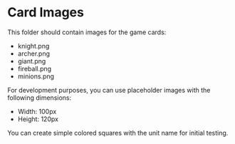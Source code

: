 # Card Images

This folder should contain images for the game cards:

- knight.png
- archer.png
- giant.png
- fireball.png
- minions.png

For development purposes, you can use placeholder images with the following dimensions:
- Width: 100px
- Height: 120px

You can create simple colored squares with the unit name for initial testing.